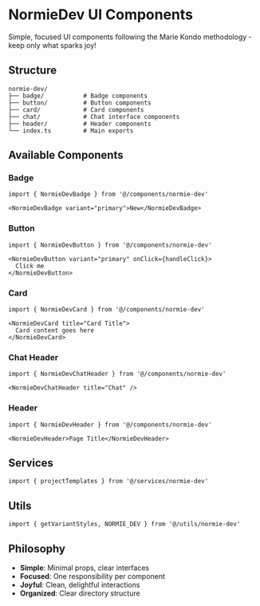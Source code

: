 # NormieDev UI Components

Simple, focused UI components following the Marie Kondo methodology - keep only what sparks joy!

## Structure

```
normie-dev/
├── badge/           # Badge components
├── button/          # Button components
├── card/            # Card components
├── chat/            # Chat interface components
├── header/          # Header components
└── index.ts         # Main exports
```

## Available Components

### Badge
```tsx
import { NormieDevBadge } from '@/components/normie-dev'

<NormieDevBadge variant="primary">New</NormieDevBadge>
```

### Button
```tsx
import { NormieDevButton } from '@/components/normie-dev'

<NormieDevButton variant="primary" onClick={handleClick}>
  Click me
</NormieDevButton>
```

### Card
```tsx
import { NormieDevCard } from '@/components/normie-dev'

<NormieDevCard title="Card Title">
  Card content goes here
</NormieDevCard>
```

### Chat Header
```tsx
import { NormieDevChatHeader } from '@/components/normie-dev'

<NormieDevChatHeader title="Chat" />
```

### Header
```tsx
import { NormieDevHeader } from '@/components/normie-dev'

<NormieDevHeader>Page Title</NormieDevHeader>
```

## Services

```tsx
import { projectTemplates } from '@/services/normie-dev'
```

## Utils

```tsx
import { getVariantStyles, NORMIE_DEV } from '@/utils/normie-dev'
```

## Philosophy

- **Simple**: Minimal props, clear interfaces
- **Focused**: One responsibility per component
- **Joyful**: Clean, delightful interactions
- **Organized**: Clear directory structure
